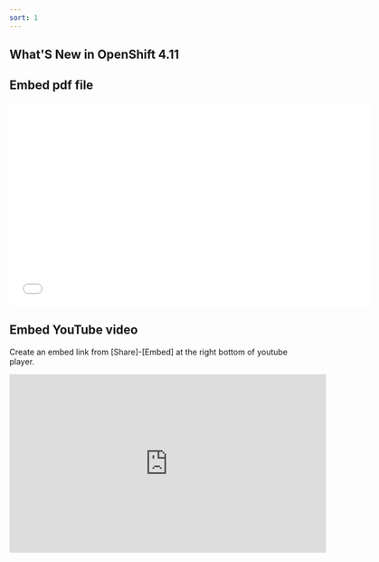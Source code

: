 ```yaml
---
sort: 1
---
```


## What'S New in OpenShift 4.11

## Embed pdf file

<embed src="../pdf/What_s_New_in_OpenShift_4.11_-_Public.pdf#&scrollbar=0&view=Fit&viewrect=0,0,570,0" width="640" height="360" hspace="0" vspace="0">

## Embed YouTube video

Create an embed link from [Share]-[Embed] at the right bottom of youtube player.

<iframe width="560" height="315" src="https://www.youtube.com/embed/6QJhJTPY2mI" title="YouTube video player" frameborder="0" allow="accelerometer; autoplay; clipboard-write; encrypted-media; gyroscope; picture-in-picture" allowfullscreen></iframe>
